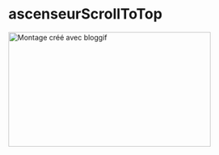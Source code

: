 # ascenseurScrollToTop

<img src="https://data.bloggif.com/distant/user/store/7/9/1/8/f300984f4e145e89566d5d0f95478197.gif" alt="Montage créé avec bloggif" width="400" height="227" />

